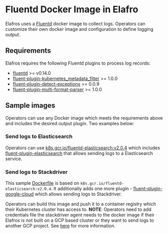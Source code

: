 # Fluentd Docker Image in Elafro

Elafros uses a [Fluentd](https://www.fluentd.org/) docker image to collect
logs. Operators can customize their own docker image and configuration to
define logging output.

## Requirements

Elafros requires the following Fluentd plugins to process log records:

* [fluentd](https://github.com/fluent/fluentd) >= v0.14.0
* [fluent-plugin-kubernetes_metadata_filter](https://github.com/fabric8io/fluent-plugin-kubernetes_metadata_filter) >= 1.0.0
* [fluent-plugin-detect-exceptions](https://github.com/GoogleCloudPlatform/fluent-plugin-detect-exceptions) >= 0.0.9
* [fluent-plugin-multi-format-parser](https://github.com/repeatedly/fluent-plugin-multi-format-parser) >= 1.0.0

## Sample images

Operators can use any Docker image which meets the requirements
above and includes the desired output plugin. Two examples below:

### Send logs to Elasticsearch

Operators can use
[k8s.gcr.io/fluentd-elasticsearch:v2.0.4](https://github.com/kubernetes/kubernetes/tree/master/cluster/addons/fluentd-elasticsearch/fluentd-es-image)
which includes
[fluent-plugin-elasticsearch](https://github.com/uken/fluent-plugin-elasticsearch)
that allows sending logs to a Elasticsearch service.

### Send logs to Stackdriver

This sample [Dockerfile](stackdriver/Dockerfile) is based on `k8s.gcr.io/fluentd-elasticsearch:v2.0.4`.
It additionally adds one more plugin -
[fluent-plugin-google-cloud](https://github.com/GoogleCloudPlatform/fluent-plugin-google-cloud)
which allows sending logs to Stackdriver.

Operators can build this image and push it to a container registry which
their Kubernetes cluster has access to. **NOTE**: Operators need to add
credentials file the stackdriver agent needs to the docker image if their
Elafros is not built on a GCP based cluster or they want to send logs to
another GCP project. See [here](https://cloud.google.com/logging/docs/agent/authorization) for more information.
